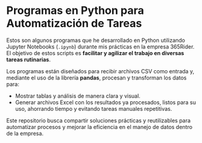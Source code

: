 # Programas en Python para Automatización de Tareas

Estos son algunos programas que he desarrollado en Python utilizando Jupyter Notebooks (`.ipynb`) durante mis prácticas en la empresa 365Rider. El objetivo de estos scripts es **facilitar y agilizar el trabajo en diversas tareas rutinarias**.

Los programas están diseñados para recibir archivos CSV como entrada y, mediante el uso de la librería **pandas**, procesan y transforman los datos para:

- Mostrar tablas y análisis de manera clara y visual.
- Generar archivos Excel con los resultados ya procesados, listos para su uso, ahorrando tiempo y evitando tareas manuales repetitivas.

Este repositorio busca compartir soluciones prácticas y reutilizables para automatizar procesos y mejorar la eficiencia en el manejo de datos dentro de la empresa.
